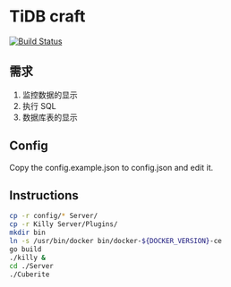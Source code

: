 # TiDB craft

[![Build Status](https://travis-ci.org/prism-river/killy.svg?branch=master)](https://travis-ci.org/prism-river/killy)

## 需求

1. 监控数据的显示
2. 执行 SQL
3. 数据库表的显示

## Config

Copy the config.example.json to config.json and edit it.
## Instructions

```bash
cp -r config/* Server/
cp -r Killy Server/Plugins/
mkdir bin
ln -s /usr/bin/docker bin/docker-${DOCKER_VERSION}-ce
go build
./killy &
cd ./Server
./Cuberite
```
